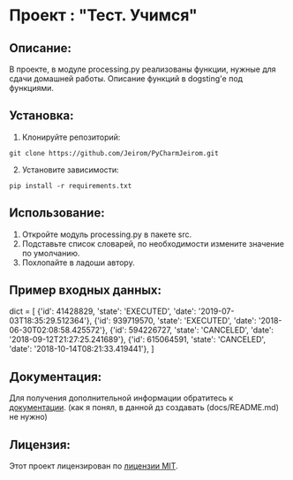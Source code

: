 # Проект : "Тест. Учимся"

## Описание:

В проекте, в модуле processing.py реализованы функции, нужные для сдачи домашней работы.
Описание функций в dogsting'e под функциями. 

## Установка:

1. Клонируйте репозиторий:
```
git clone https://github.com/Jeirom/PyCharmJeirom.git
```
2. Установите зависимости:
```
pip install -r requirements.txt
```
## Использование:

1. Откройте модуль processing.py в пакете src.
2. Подставьте список словарей, по необходимости измените значение по умолчанию.
3. Похлопайте в ладоши автору. 

## Пример входных данных:
dict = [
{'id': 41428829, 'state': 'EXECUTED', 'date': '2019-07-03T18:35:29.512364'}, 
{'id': 939719570, 'state': 'EXECUTED', 'date': '2018-06-30T02:08:58.425572'}, 
{'id': 594226727, 'state': 'CANCELED', 'date': '2018-09-12T21:27:25.241689'},
{'id': 615064591, 'state': 'CANCELED', 'date': '2018-10-14T08:21:33.419441'},
]

## Документация:

Для получения дополнительной информации обратитесь к [документации](docs/README.md).
(как я понял, в данной дз создавать (docs/README.md) не нужно)

## Лицензия:

Этот проект лицензирован по [лицензии MIT](nolicense_nono.com).
